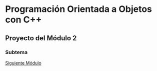 # Programación Orientada a Objetos con C++


## Proyecto del Módulo 2



### Subtema


[Siguiente Módulo](../../Módulo3-C++Intermedio/)
